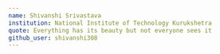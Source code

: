 ```yaml
---
name: Shivanshi Srivastava 
institution: National Institute of Technology Kurukshetra 
quote: Everything has its beauty but not everyone sees it
github_user: shivanshi308
---
```

